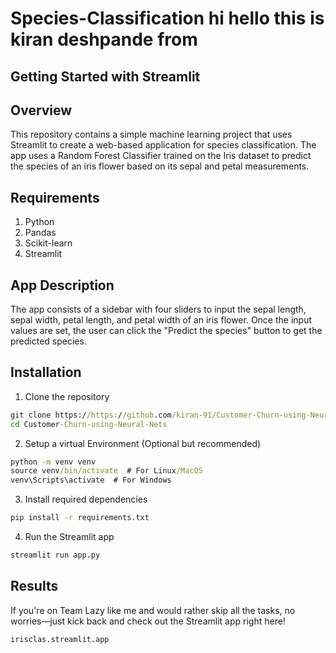 # Species-Classification hi hello this is kiran deshpande from 
## Getting Started with Streamlit 

## Overview
This repository contains a simple machine learning project that uses Streamlit to create a web-based application for species classification. The app uses a Random Forest Classifier trained on the Iris dataset to predict the species of an iris flower based on its sepal and petal measurements.

## Requirements
1. Python
2. Pandas
3. Scikit-learn
4. Streamlit

## App Description 
The app consists of a sidebar with four sliders to input the sepal length, sepal width, petal length, and petal width of an iris flower. Once the input values are set, the user can click the "Predict the species" button to get the predicted species.

## Installation 
1. Clone the repository
```cmd
git clone https://https://github.com/kiran-91/Customer-Churn-using-Neural-Nets.git
cd Customer-Churn-using-Neural-Nets
```
2. Setup a virtual Environment (Optional but recommended)
```cmd
python -m venv venv
source venv/bin/activate  # For Linux/MacOS
venv\Scripts\activate  # For Windows
```
3. Install required dependencies
```cmd
pip install -r requirements.txt
```
4. Run the Streamlit app
```cmd
streamlit run app.py
```

## Results
If you're on Team Lazy like me and would rather skip all the tasks, no worries—just kick back and check out the Streamlit app right here!
```cmd
irisclas.streamlit.app
```
